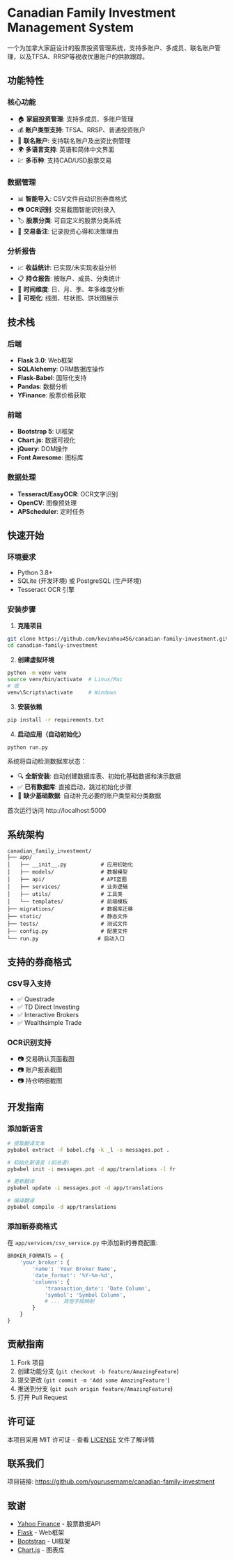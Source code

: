 # Canadian Family Investment Management System

一个为加拿大家庭设计的股票投资管理系统，支持多账户、多成员、联名账户管理，以及TFSA、RRSP等税收优惠账户的供款跟踪。

## 功能特性

### 核心功能
- 🏠 **家庭投资管理**: 支持多成员、多账户管理
- 💰 **账户类型支持**: TFSA、RRSP、普通投资账户
- 👥 **联名账户**: 支持联名账户及出资比例管理
- 🌍 **多语言支持**: 英语和简体中文界面
- 💹 **多币种**: 支持CAD/USD股票交易

### 数据管理
- 📊 **智能导入**: CSV文件自动识别券商格式
- 📷 **OCR识别**: 交易截图智能识别录入
- 🏷️ **股票分类**: 可自定义的股票分类系统
- 📝 **交易备注**: 记录投资心得和决策理由

### 分析报告
- 📈 **收益统计**: 已实现/未实现收益分析
- 📋 **持仓报告**: 按账户、成员、分类统计
- 📅 **时间维度**: 日、月、季、年多维度分析
- 🎨 **可视化**: 线图、柱状图、饼状图展示

## 技术栈

### 后端
- **Flask 3.0**: Web框架
- **SQLAlchemy**: ORM数据库操作
- **Flask-Babel**: 国际化支持
- **Pandas**: 数据分析
- **YFinance**: 股票价格获取

### 前端
- **Bootstrap 5**: UI框架
- **Chart.js**: 数据可视化
- **jQuery**: DOM操作
- **Font Awesome**: 图标库

### 数据处理
- **Tesseract/EasyOCR**: OCR文字识别
- **OpenCV**: 图像预处理
- **APScheduler**: 定时任务

## 快速开始

### 环境要求
- Python 3.8+
- SQLite (开发环境) 或 PostgreSQL (生产环境)
- Tesseract OCR 引擎

### 安装步骤

1. **克隆项目**
```bash
git clone https://github.com/kevinhou456/canadian-family-investment.git
cd canadian-family-investment
```

2. **创建虚拟环境**
```bash
python -m venv venv
source venv/bin/activate  # Linux/Mac
# 或
venv\Scripts\activate     # Windows
```

3. **安装依赖**
```bash
pip install -r requirements.txt
```

4. **启动应用（自动初始化）**
```bash
python run.py
```

系统将自动检测数据库状态：
- 🔍 **全新安装**: 自动创建数据库表、初始化基础数据和演示数据
- ✅ **已有数据库**: 直接启动，跳过初始化步骤
- 🔧 **缺少基础数据**: 自动补充必要的账户类型和分类数据

首次运行访问 http://localhost:5000

## 系统架构

```
canadian_family_investment/
├── app/
│   ├── __init__.py           # 应用初始化
│   ├── models/               # 数据模型
│   ├── api/                  # API蓝图
│   ├── services/             # 业务逻辑
│   ├── utils/                # 工具类
│   └── templates/            # 前端模板
├── migrations/               # 数据库迁移
├── static/                   # 静态文件
├── tests/                    # 测试文件
├── config.py                 # 配置文件
└── run.py                   # 启动入口
```

## 支持的券商格式

### CSV导入支持
- ✅ Questrade
- ✅ TD Direct Investing
- ✅ Interactive Brokers
- ✅ Wealthsimple Trade

### OCR识别支持
- 📷 交易确认页面截图
- 📷 账户报表截图
- 📷 持仓明细截图

## 开发指南

### 添加新语言
```bash
# 提取翻译文本
pybabel extract -F babel.cfg -k _l -o messages.pot .

# 初始化新语言 (如法语)
pybabel init -i messages.pot -d app/translations -l fr

# 更新翻译
pybabel update -i messages.pot -d app/translations

# 编译翻译
pybabel compile -d app/translations
```

### 添加新券商格式
在 `app/services/csv_service.py` 中添加新的券商配置:

```python
BROKER_FORMATS = {
    'your_broker': {
        'name': 'Your Broker Name',
        'date_format': '%Y-%m-%d',
        'columns': {
            'transaction_date': 'Date Column',
            'symbol': 'Symbol Column',
            # ... 其他字段映射
        }
    }
}
```

## 贡献指南

1. Fork 项目
2. 创建功能分支 (`git checkout -b feature/AmazingFeature`)
3. 提交更改 (`git commit -m 'Add some AmazingFeature'`)
4. 推送到分支 (`git push origin feature/AmazingFeature`)
5. 打开 Pull Request

## 许可证

本项目采用 MIT 许可证 - 查看 [LICENSE](LICENSE) 文件了解详情

## 联系我们

项目链接: https://github.com/yourusername/canadian-family-investment

## 致谢

- [Yahoo Finance](https://finance.yahoo.com/) - 股票数据API
- [Flask](https://flask.palletsprojects.com/) - Web框架
- [Bootstrap](https://getbootstrap.com/) - UI框架
- [Chart.js](https://www.chartjs.org/) - 图表库